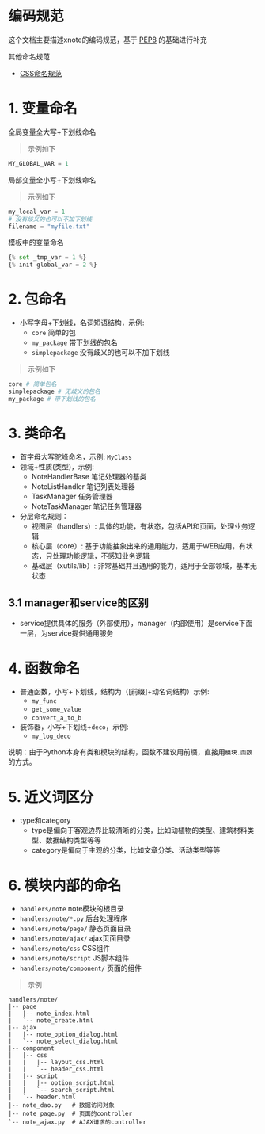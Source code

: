 # 编码规范

这个文档主要描述xnote的编码规范，基于 [PEP8](https://www.python.org/dev/peps/pep-0008/) 的基础进行补充

其他命名规范
- [CSS命名规范](./code_style_css.md)

# 1. 变量命名

全局变量全大写+下划线命名

> 示例如下

```py
MY_GLOBAL_VAR = 1
```

局部变量全小写+下划线命名

> 示例如下

```py
my_local_var = 1
# 没有歧义的也可以不加下划线
filename = "myfile.txt" 
```

模板中的变量命名

```py
{% set _tmp_var = 1 %}
{% init global_var = 2 %}
```

# 2. 包命名

- 小写字母+下划线，名词短语结构，示例: 
    - `core` 简单的包
    - `my_package` 带下划线的包名
    - `simplepackage` 没有歧义的也可以不加下划线

> 示例如下

```py
core # 简单包名
simplepackage # 无歧义的包名
my_package # 带下划线的包名
```

# 3. 类命名

- 首字母大写驼峰命名，示例: `MyClass`
- 领域+性质(类型)，示例:
    - NoteHandlerBase 笔记处理器的基类
    - NoteListHandler 笔记列表处理器
    - TaskManager 任务管理器
    - NoteTaskManager 笔记任务管理器
- 分层命名规则：
    - 视图层（handlers）: 具体的功能，有状态，包括API和页面，处理业务逻辑
    - 核心层（core）: 基于功能抽象出来的通用能力，适用于WEB应用，有状态，只处理功能逻辑，不感知业务逻辑
    - 基础层（xutils/lib）: 非常基础并且通用的能力，适用于全部领域，基本无状态

## 3.1 manager和service的区别

- service提供具体的服务（外部使用），manager（内部使用）是service下面一层，为service提供通用服务

# 4. 函数命名

- 普通函数，小写+下划线，结构为（[前缀]+动名词结构）示例: 
    - `my_func`
    - `get_some_value`
    - `convert_a_to_b`
- 装饰器，小写+下划线+`deco`，示例: 
    - `my_log_deco`

说明：由于Python本身有类和模块的结构，函数不建议用前缀，直接用`模块.函数`的方式。

# 5. 近义词区分

- type和category
    - type是偏向于客观边界比较清晰的分类，比如动植物的类型、建筑材料类型、数据结构类型等等
    - category是偏向于主观的分类，比如文章分类、活动类型等等

# 6. 模块内部的命名

- `handlers/note` note模块的根目录
- `handlers/note/*.py` 后台处理程序
- `handlers/note/page/` 静态页面目录
- `handlers/note/ajax/` ajax页面目录
- `handlers/note/css` CSS组件
- `handlers/note/script` JS脚本组件
- `handlers/note/component/` 页面的组件

> 示例

```text
handlers/note/
|-- page
|   |-- note_index.html
|   `-- note_create.html
|-- ajax
|   |-- note_option_dialog.html
|   `-- note_select_dialog.html
|-- component
|   |-- css
|   |   |-- layout_css.html
|   |   `-- header_css.html
|   |-- script
|   |   |-- option_script.html
|   |   `-- search_script.html
|   `-- header.html
|-- note_dao.py   # 数据访问对象
|-- note_page.py  # 页面的controller
`-- note_ajax.py  # AJAX请求的controller
```
